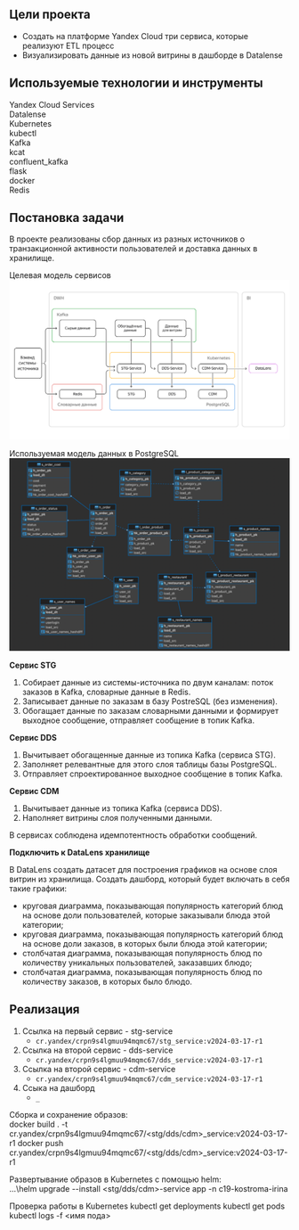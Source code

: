 ## **Цели проекта**  

- Создать на платформе Yandex Cloud три сервиса, которые реализуют ETL процесс
- Визуализировать данные из новой витрины в дашборде в Datalense

## **Используемые технологии и инструменты**
Yandex Cloud Services  
Datalense  
Kubernetes    
kubectl  
Kafka  
kcat  
confluent_kafka  
flask  
docker   
Redis  

## **Постановка задачи**

В проекте реализованы сбор данных из разных источников о транзакционной активности пользователей и доставка данных в хранилище.

Целевая модель сервисов
![Целевая модель сервисов](pcts/services.png)

Используемая модель данных в PostgreSQL
![Модель данных в PostgreSQL](pcts/repository.png)

**Сервис STG**
1. Собирает данные из системы-источника по двум каналам: поток заказов в Kafka, словарные данные в Redis.
2. Записывает данные по заказам в базу PostreSQL (без изменения).
3. Обогащает данные по заказам словарными данными и формирует выходное сообщение, отправляет сообщение в топик Kafka.

**Сервис DDS**
1. Вычитывает обогащенные данные из топика Kafka (сервиса STG).
2. Заполняет релевантные для этого слоя таблицы базы PostgreSQL.
3. Отправляет спроектированное выходное сообщение в топик Kafka.

**Сервис CDM**
1. Вычитывает данные из топика Kafka (сервиса DDS).
2. Наполняет витрины слоя полученными данными.

В сервисах соблюдена идемпотентность обработки сообщений. 

**Подключить к DataLens хранилище**

В DataLens создать датасет для построения графиков на основе слоя витрин из хранилища.
Создать дашборд, который будет включать в себя такие графики: 
- круговая диаграмма, показывающая популярность категорий блюд на основе доли пользователей, которые заказывали блюда этой категории;
- круговая диаграмма, показывающая популярность категорий блюд на основе доли заказов, в которых были блюда этой категории;
- столбчатая диаграмма, показывающая популярность блюд по количеству уникальных пользователей, заказавших блюдо;
- столбчатая диаграмма, показывающая популярность блюд по количеству заказов, в которых было блюдо.

## **Реализация**

1. Ссылка на первый сервис - stg-service
	* `cr.yandex/crpn9s4lgmuu94mqmc67/stg_service:v2024-03-17-r1 `
2. Ссылка на второй сервис - dds-service
	* `cr.yandex/crpn9s4lgmuu94mqmc67/dds_service:v2024-03-17-r1`
3. Ссылка на второй сервис - cdm-service
	* `cr.yandex/crpn9s4lgmuu94mqmc67/cdm_service:v2024-03-17-r1`
4. Ссыка на дашборд
	* `_`


Сборка и сохранение образов:  
docker build . -t cr.yandex/crpn9s4lgmuu94mqmc67/<stg/dds/cdm>_service:v2024-03-17-r1
docker push cr.yandex/crpn9s4lgmuu94mqmc67/<stg/dds/cdm>_service:v2024-03-17-r1

Развертывание образов в Kubernetes с помощью helm:  
...\helm upgrade --install <stg/dds/cdm>-service app -n c19-kostroma-irina


Проверка работы в Kubernetes
kubectl get deployments
kubectl get pods  
kubectl logs -f <имя пода>  
